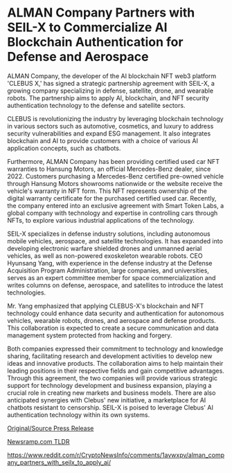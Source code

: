 # ALMAN Company Partners with SEIL-X to Commercialize AI Blockchain Authentication for Defense and Aerospace

ALMAN Company, the developer of the AI blockchain NFT web3 platform 'CLEBUS X,' has signed a strategic partnership agreement with SEIL-X, a growing company specializing in defense, satellite, drone, and wearable robots. The partnership aims to apply AI, blockchain, and NFT security authentication technology to the defense and satellite sectors.

CLEBUS is revolutionizing the industry by leveraging blockchain technology in various sectors such as automotive, cosmetics, and luxury to address security vulnerabilities and expand ESG management. It also integrates blockchain and AI to provide customers with a choice of various AI application concepts, such as chatbots.

Furthermore, ALMAN Company has been providing certified used car NFT warranties to Hansung Motors, an official Mercedes-Benz dealer, since 2022. Customers purchasing a Mercedes-Benz certified pre-owned vehicle through Hansung Motors showrooms nationwide or the website receive the vehicle's warranty in NFT form. This NFT represents ownership of the digital warranty certificate for the purchased certified used car. Recently, the company entered into an exclusive agreement with Smart Token Labs, a global company with technology and expertise in controlling cars through NFTs, to explore various industrial applications of the technology.

SEIL-X specializes in defense industry solutions, including autonomous mobile vehicles, aerospace, and satellite technologies. It has expanded into developing electronic warfare shielded drones and unmanned aerial vehicles, as well as non-powered exoskeleton wearable robots. CEO Hyunsang Yang, with experience in the defense industry at the Defense Acquisition Program Administration, large companies, and universities, serves as an expert committee member for space commercialization and writes columns on defense, aerospace, and satellites to introduce the latest technologies.

Mr. Yang emphasized that applying CLEBUS-X's blockchain and NFT technology could enhance data security and authentication for autonomous vehicles, wearable robots, drones, and aerospace and defense products. This collaboration is expected to create a secure communication and data management system protected from hacking and forgery.

Both companies expressed their commitment to technology and knowledge sharing, facilitating research and development activities to develop new ideas and innovative products. The collaboration aims to help maintain their leading positions in their respective fields and gain competitive advantages. Through this agreement, the two companies will provide various strategic support for technology development and business expansion, playing a crucial role in creating new markets and business models. There are also anticipated synergies with Clebus' new initiative, a marketplace for AI chatbots resistant to censorship. SEIL-X is poised to leverage Clebus' AI authentication technology within its own systems. 

[Original/Source Press Release](https://blockchainwire.io/press-release/alman-company-partners-with-seil-x-to-commercialize-ai-blockchain-authentication-for-defense-and-aerospace-1)
                    

[Newsramp.com TLDR](None) 

https://www.reddit.com/r/CryptoNewsInfo/comments/1avwxpv/alman_company_partners_with_seilx_to_apply_ai/
